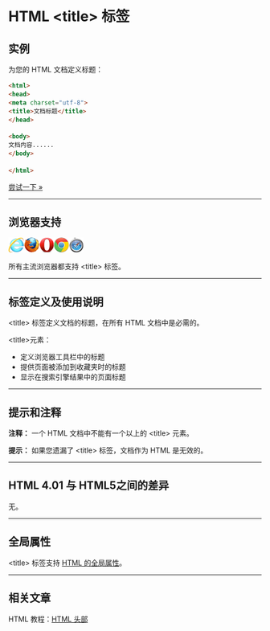 # HTML &lt;title&gt; 标签

## 实例

为您的 HTML 文档定义标题：

```HTML
<html> 
<head> 
<meta charset="utf-8"> 
<title>文档标题</title> 
</head> 

<body> 
文档内容...... 
</body> 

</html>
```

[尝试一下 »](http://www.runoob.com/try/try.php?filename=tryhtml_basic)

--------

## 浏览器支持

![Internet Explorer](images/compatible_ie.gif)![Firefox](images/compatible_firefox.gif)![Opera](images/compatible_opera.gif)![Google Chrome](images/compatible_chrome.gif)![Safari](images/compatible_safari.gif)

所有主流浏览器都支持 &lt;title&gt; 标签。

--------

## 标签定义及使用说明

&lt;title&gt; 标签定义文档的标题，在所有 HTML 文档中是必需的。

&lt;title&gt;元素：

 * 定义浏览器工具栏中的标题
 * 提供页面被添加到收藏夹时的标题
 * 显示在搜索引擎结果中的页面标题

--------

## 提示和注释

**注释：** 一个 HTML 文档中不能有一个以上的 &lt;title&gt; 元素。

**提示：** 如果您遗漏了 &lt;title&gt; 标签，文档作为 HTML 是无效的。

--------

## HTML 4.01 与 HTML5之间的差异

无。

--------

## 全局属性

&lt;title&gt; 标签支持 [HTML 的全局属性](003_ref-standardattributes.md)。

--------

## 相关文章

HTML 教程：[HTML 头部](http://www.runoob.com/html/html-head.html)
